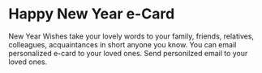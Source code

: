 # Happy New Year e-Card
New Year Wishes take your lovely words to your family, friends, relatives, colleagues, acquaintances in short anyone you know. 
You can email personalized e-card to your loved ones.
Send personilzed email to your loved ones.
